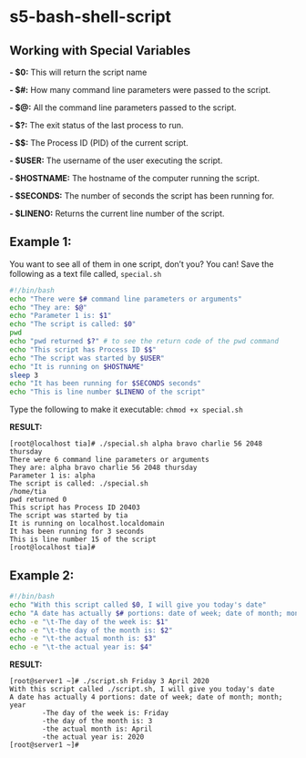 # s5-bash-shell-script

## Working with Special Variables
**- $0:** This will return the script name 

**- $#:** How many command line parameters were passed to the script.

**- $@:** All the command line parameters passed to the script.

**- $?:** The exit status of the last process to run.

**- $$:** The Process ID (PID) of the current script.

**- $USER:** The username of the user executing the script.

**- $HOSTNAME:** The hostname of the computer running the script.

**- $SECONDS:** The number of seconds the script has been running for.

**- $LINENO:** Returns the current line number of the script.

## Example 1:
You want to see all of them in one script, don’t you? You can! Save the following as a text file called, `special.sh`
```sh
#!/bin/bash
echo "There were $# command line parameters or arguments"
echo "They are: $@"
echo "Parameter 1 is: $1"
echo "The script is called: $0"
pwd
echo "pwd returned $?" # to see the return code of the pwd command
echo "This script has Process ID $$"
echo "The script was started by $USER"
echo "It is running on $HOSTNAME"
sleep 3
echo "It has been running for $SECONDS seconds"
echo "This is line number $LINENO of the script"
```

Type the following to make it executable: `chmod +x special.sh`

**RESULT:**

```
[root@localhost tia]# ./special.sh alpha bravo charlie 56 2048 thursday
There were 6 command line parameters or arguments
They are: alpha bravo charlie 56 2048 thursday
Parameter 1 is: alpha
The script is called: ./special.sh
/home/tia
pwd returned 0
This script has Process ID 20403
The script was started by tia
It is running on localhost.localdomain
It has been running for 3 seconds
This is line number 15 of the script
[root@localhost tia]#
```

## Example 2:
```sh
#!/bin/bash
echo "With this script called $0, I will give you today's date"
echo "A date has actually $# portions: date of week; date of month; month; year"
echo -e "\t-The day of the week is: $1"
echo -e "\t-the day of the month is: $2"
echo -e "\t-the actual month is: $3"
echo -e "\t-the actual year is: $4"
```

**RESULT:**

```
[root@server1 ~]# ./script.sh Friday 3 April 2020
With this script called ./script.sh, I will give you today's date
A date has actually 4 portions: date of week; date of month; month; year
        -The day of the week is: Friday
        -the day of the month is: 3
        -the actual month is: April
        -the actual year is: 2020
[root@server1 ~]#
```